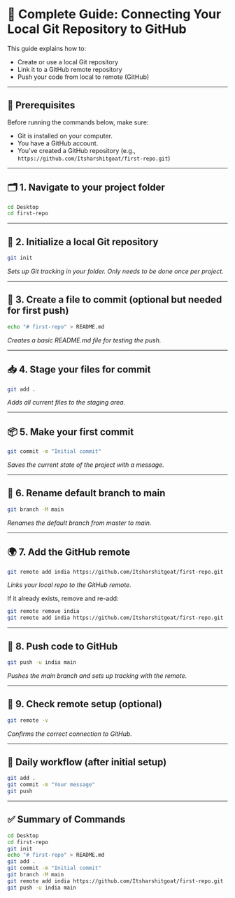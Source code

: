 # 🧾 Complete Guide: Connecting Your Local Git Repository to GitHub

This guide explains how to:
- Create or use a local Git repository  
- Link it to a GitHub remote repository  
- Push your code from local to remote (GitHub)

---

## 🔧 Prerequisites
Before running the commands below, make sure:
- Git is installed on your computer.
- You have a GitHub account.
- You’ve created a GitHub repository (e.g., `https://github.com/Itsharshitgoat/first-repo.git`)

---

## 🗂️ 1. Navigate to your project folder

```bash
cd Desktop
cd first-repo
```

---

## 🌱 2. Initialize a local Git repository

```bash
git init
```
_Sets up Git tracking in your folder. Only needs to be done once per project._

---

## 📝 3. Create a file to commit (optional but needed for first push)

```bash
echo "# first-repo" > README.md
```
_Creates a basic README.md file for testing the push._

---

## 📥 4. Stage your files for commit

```bash
git add .
```
_Adds all current files to the staging area._

---

## 📦 5. Make your first commit

```bash
git commit -m "Initial commit"
```
_Saves the current state of the project with a message._

---

## 🌳 6. Rename default branch to main

```bash
git branch -M main
```
_Renames the default branch from master to main._

---

## 🌍 7. Add the GitHub remote

```bash
git remote add india https://github.com/Itsharshitgoat/first-repo.git
```
_Links your local repo to the GitHub remote._

If it already exists, remove and re-add:

```bash
git remote remove india
git remote add india https://github.com/Itsharshitgoat/first-repo.git
```

---

## 🚀 8. Push code to GitHub

```bash
git push -u india main
```
_Pushes the main branch and sets up tracking with the remote._

---

## 🔎 9. Check remote setup (optional)

```bash
git remote -v
```
_Confirms the correct connection to GitHub._

---

## 🔄 Daily workflow (after initial setup)

```bash
git add .
git commit -m "Your message"
git push
```

---

## ✅ Summary of Commands

```bash
cd Desktop
cd first-repo
git init
echo "# first-repo" > README.md
git add .
git commit -m "Initial commit"
git branch -M main
git remote add india https://github.com/Itsharshitgoat/first-repo.git
git push -u india main
```
